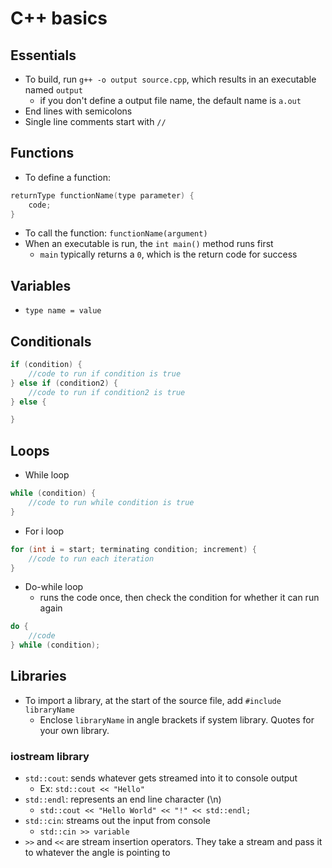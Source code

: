 # C++ basics

## Essentials
- To build, run `g++ -o output source.cpp`, which results in an executable named `output`
    - if you don't define a output file name, the default name is `a.out`
- End lines with semicolons
- Single line comments start with `//`


## Functions
- To define a function:
```c++
returnType functionName(type parameter) {
    code;
}
```
- To call the function: `functionName(argument)`
- When an executable is run, the `int main()` method runs first
    - `main` typically returns a `0`, which is the return code for success


## Variables
- `type name = value`


## Conditionals
```c++
if (condition) {
    //code to run if condition is true
} else if (condition2) {
    //code to run if condition2 is true
} else {

}
```


## Loops
- While loop
```c++
while (condition) {
    //code to run while condition is true
}
```
- For i loop
```c++
for (int i = start; terminating condition; increment) {
    //code to run each iteration
}
```
- Do-while loop
  - runs the code once, then check the condition for whether it can run again
```c++
do {
    //code
} while (condition);
```


## Libraries
- To import a library, at the start of the source file, add `#include libraryName`
    - Enclose `libraryName` in angle brackets if system library.  Quotes for your own library.
### iostream library
- `std::cout`: sends whatever gets streamed into it to console output
    - Ex: `std::cout << "Hello"`
- `std::endl`: represents an end line character (\\n)
    - `std::cout << "Hello World" << "!" << std::endl;`
- `std::cin`: streams out the input from console
    - `std::cin >> variable`
- `>>` and `<<` are stream insertion operators. They take a stream and pass it to whatever the angle is pointing to
